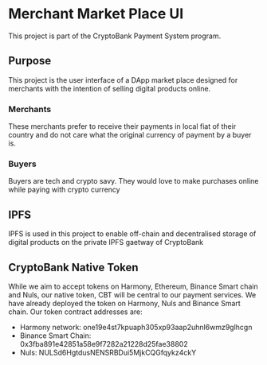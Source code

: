 # Merchant Market Place UI
This project is part of the CryptoBank Payment System program.

## Purpose
This project is the user interface of a DApp market place designed for merchants with the intention of selling digital products online.

### Merchants
These merchants prefer to receive their payments in local fiat of their country and do not care what the original currency of payment by a buyer is.

### Buyers
Buyers are tech and crypto savy.  They would love to make purchases online while paying with crypto currency

## IPFS

IPFS is used in this project to enable off-chain and decentralised storage of digital products on the private IPFS gaetway of CryptoBank

## CryptoBank Native Token

While we aim to accept tokens on Harmony, Ethereum, Binance Smart chain and Nuls, our native token, CBT will be central to our payment services.  We have already deployed the token on Harmony, Nuls and Binance Smart chain. Our token contract addresses are:

* Harmony network:      one19e4st7kpuaph305xp93aap2uhnl6wmz9glhcgn
* Binance Smart Chain:  0x3fba891e42851a58e9f7282a21228d25fae38802
* Nuls:                 NULSd6HgtdusNENSRBDui5MjkCQGfqykz4ckY


